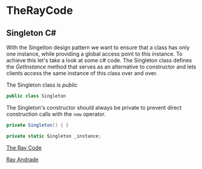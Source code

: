 # TheRayCode
## Singleton C#

With the Singelton design pattern we want to ensure that a class has only one instance, while providing a global access point to this instance.
To achieve this let's take a look at some c# code. The Singleton class defines the *GetInstance* method that serves as an
alternative to constructor and lets clients access the same instance of
this class over and over.

The Singleton class is *public*

```c#
public class Singleton
```
The Singleton's constructor should always be private to prevent direct construction calls with the `new` operator.

```c#
private Singleton() { }

private static Singleton _instance;

```
[The Ray Code](https://www.TheRayCode.com)

[Ray Andrade](https://www.RayAndrade.0rg)

